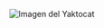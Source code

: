 ![Imagen del Yaktocat](https://cdn.computerhoy.com/sites/navi.axelspringer.es/public/media/image/2021/10/juego-calamar-2489663.jpg)
